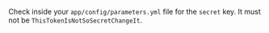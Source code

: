 Check inside your `app/config/parameters.yml` file for the `secret` key.
It must not be `ThisTokenIsNotSoSecretChangeIt`.
